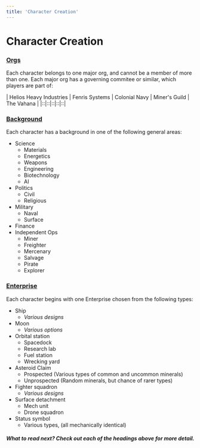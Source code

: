 ```yaml
---
title: 'Character Creation'
---
```


# Character Creation

### [Orgs](/orgs)
Each character belongs to one major org, and cannot be a member of more than one. Each major org has a governing commitee or similar, which players are part of:

| Helios Heavy Industries | Fenris Systems | Colonial Navy | Miner's Guild | The Vahana |
|::|::|::|::|::|

### [Background](/character-creation/backgrounds)
Each character has a background in one of the following general areas:
+ Science
  + Materials
  + Energetics
  + Weapons
  + Engineering
  + Biotechnology
  + AI
+ Politics
  + Civil
  + Religious
+ Military
  + Naval
  + Surface
+ Finance
+ Independent Ops
  + Miner
  + Freighter
  + Mercenary
  + Salvage
  + Pirate
  + Explorer

### [Enterprise](/character-creation/enterprises)
Each character begins with one Enterprise chosen from the following types:
+ Ship
  + _Various designs_
+ Moon
  + _Various options_
+ Orbital station
  + Spacedock
  + Research lab
  + Fuel station
  + Wrecking yard
+ Asteroid Claim
  + Prospected (Various types of common and uncommon minerals)
  + Unprospected (Random minerals, but chance of rarer types)
+ Fighter squadron
  + _Various designs_
+ Surface detachment
  + Mech unit
  + Drone squadron
+ Status symbol
  + Various types, (all mechanically identical)

##### What to read next? Check out each of the headings above for more detail.
